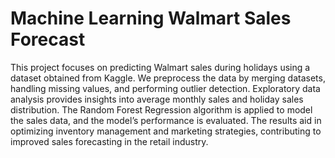 # Machine Learning Walmart Sales Forecast
This project focuses on predicting Walmart sales during holidays using a dataset obtained from
Kaggle. We preprocess the data by merging datasets, handling missing values, and performing outlier
detection. Exploratory data analysis provides insights into average monthly sales and holiday sales
distribution. The Random Forest Regression algorithm is applied to model the sales data, and the
model’s performance is evaluated. The results aid in optimizing inventory management and marketing
strategies, contributing to improved sales forecasting in the retail industry.
